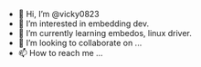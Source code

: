 - 👋 Hi, I’m @vicky0823
- 👀 I’m interested in embedding dev.
- 🌱 I’m currently learning embedos, linux driver.
- 💞️ I’m looking to collaborate on ...
- 📫 How to reach me ...

<!---
vicky0823/vicky0823 is a ✨ special ✨ repository because its `README.md` (this file) appears on your GitHub profile.
You can click the Preview link to take a look at your changes.
--->
